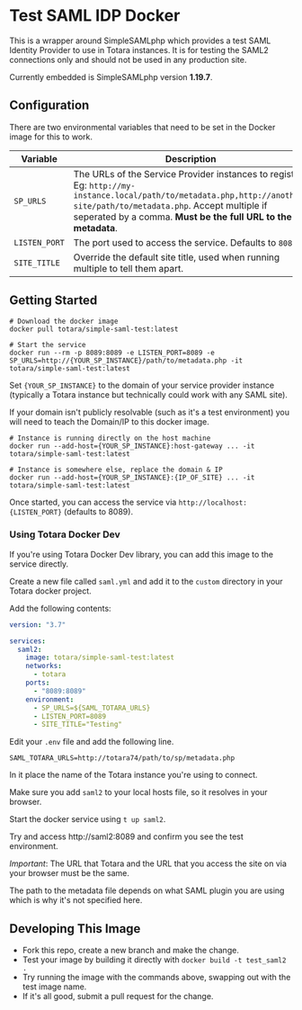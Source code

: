 # Test SAML IDP Docker

This is a wrapper around SimpleSAMLphp which provides a test SAML Identity Provider to use in Totara instances. It is
for testing the SAML2 connections only and should not be used in any production site.

Currently embedded is SimpleSAMLphp version **1.19.7**.

## Configuration

There are two environmental variables that need to be set in the Docker image for this to work.

| Variable      | Description                                                                                                                                             |
|---------------|---------------------------------------------------------------------------------------------------------------------------------------------------------|
| `SP_URLS`  | The URLs of the Service Provider instances to register. Eg: `http://my-instance.local/path/to/metadata.php,http://another-site/path/to/metadata.php`. Accept multiple if seperated by a comma. **Must be the full URL to the metadata**. |
| `LISTEN_PORT` | The port used to access the service. Defaults to `8089`.                                                                                                |
| `SITE_TITLE`  | Override the default site title, used when running multiple to tell them apart.                                                                         |

## Getting Started

```shell
# Download the docker image
docker pull totara/simple-saml-test:latest

# Start the service
docker run --rm -p 8089:8089 -e LISTEN_PORT=8089 -e SP_URLS=http://{YOUR_SP_INSTANCE}/path/to/metadata.php -it totara/simple-saml-test:latest
```

Set `{YOUR_SP_INSTANCE}` to the domain of your service provider instance (typically a Totara instance but technically could work with any SAML site).

If your domain isn't publicly resolvable (such as it's a test environment) you will need to teach the
Domain/IP to this docker image.

```shell
# Instance is running directly on the host machine
docker run --add-host={YOUR_SP_INSTANCE}:host-gateway ... -it totara/simple-saml-test:latest

# Instance is somewhere else, replace the domain & IP
docker run --add-host={YOUR_SP_INSTANCE}:{IP_OF_SITE} ... -it totara/simple-saml-test:latest
```

Once started, you can access the service via `http://localhost:{LISTEN_PORT}` (defaults to 8089).

### Using Totara Docker Dev

If you're using Totara Docker Dev library, you can add this image to the service directly.

Create a new file called `saml.yml` and add it to the `custom` directory in your Totara docker project.

Add the following contents:

```yaml
version: "3.7"

services:
  saml2:
    image: totara/simple-saml-test:latest
    networks:
      - totara
    ports:
      - "8089:8089"
    environment:
      - SP_URLS=${SAML_TOTARA_URLS}
      - LISTEN_PORT=8089
      - SITE_TITLE="Testing"
```

Edit your `.env` file and add the following line.

```dotenv
SAML_TOTARA_URLS=http://totara74/path/to/sp/metadata.php
```

In it place the name of the Totara instance you're using to connect.

Make sure you add `saml2` to your local hosts file, so it resolves in your browser.

Start the docker service using `t up saml2`.

Try and access http://saml2:8089 and confirm you see the test environment.

*Important*: The URL that Totara and the URL that you access the site on via your browser must be the same.

The path to the metadata file depends on what SAML plugin you are using which is why it's not specified here.

## Developing This Image

* Fork this repo, create a new branch and make the change.
* Test your image by building it directly with `docker build -t test_saml2 .`
* Try running the image with the commands above, swapping out with the test image name.
* If it's all good, submit a pull request for the change.
